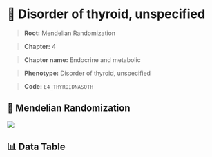 # 🧪 Disorder of thyroid, unspecified

> **Root:** Mendelian Randomization

> **Chapter:** 4  

> **Chapter name:** Endocrine and metabolic

> **Phenotype:** Disorder of thyroid, unspecified  

> **Code:** `E4_THYROIDNASOTH`

## 🧬 Mendelian Randomization  

<img src="/MR/Figures/Forward/E4_THYROIDNASOTH.png"/>

## 📊 Data Table

<CsvTableMRF src="/MR_Data/Forward/E4_THYROIDNASOTH.csv"/>
